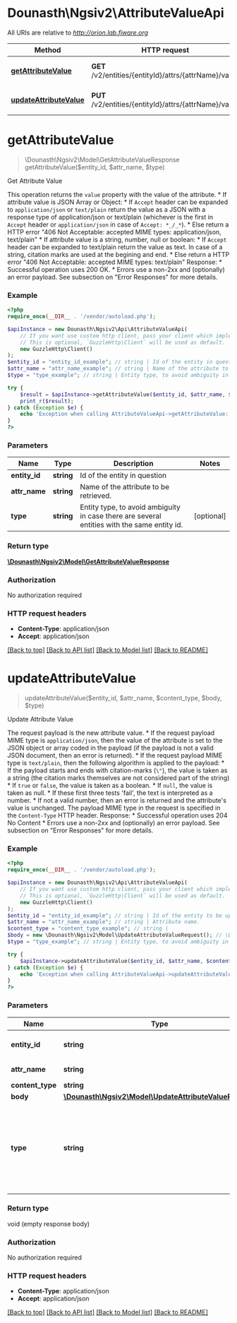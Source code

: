 # Dounasth\Ngsiv2\AttributeValueApi

All URIs are relative to *http://orion.lab.fiware.org*

Method | HTTP request | Description
------------- | ------------- | -------------
[**getAttributeValue**](AttributeValueApi.md#getAttributeValue) | **GET** /v2/entities/{entityId}/attrs/{attrName}/value | Get Attribute Value
[**updateAttributeValue**](AttributeValueApi.md#updateAttributeValue) | **PUT** /v2/entities/{entityId}/attrs/{attrName}/value | Update Attribute Value


# **getAttributeValue**
> \Dounasth\Ngsiv2\Model\GetAttributeValueResponse getAttributeValue($entity_id, $attr_name, $type)

Get Attribute Value

This operation returns the `value` property with the value of the attribute. * If attribute value is JSON Array or Object:   * If `Accept` header can be expanded to `application/json` or `text/plain` return the value as a JSON with a     response type of application/json or text/plain (whichever is the first in `Accept` header or     `application/json` in case of `Accept: *_/_*`).   * Else return a HTTP error \"406 Not Acceptable: accepted MIME types: application/json, text/plain\" * If attribute value is a string, number, null or boolean:   * If `Accept` header can be expanded to text/plain return the value as text. In case of a string, citation     marks are used at the begining and end.   * Else return a HTTP error \"406 Not Acceptable: accepted MIME types: text/plain\" Response: * Successful operation uses 200 OK. * Errors use a non-2xx and (optionally) an error payload. See subsection on \"Error Responses\" for   more details.

### Example
```php
<?php
require_once(__DIR__ . '/vendor/autoload.php');

$apiInstance = new Dounasth\Ngsiv2\Api\AttributeValueApi(
    // If you want use custom http client, pass your client which implements `GuzzleHttp\ClientInterface`.
    // This is optional, `GuzzleHttp\Client` will be used as default.
    new GuzzleHttp\Client()
);
$entity_id = "entity_id_example"; // string | Id of the entity in question
$attr_name = "attr_name_example"; // string | Name of the attribute to be retrieved.
$type = "type_example"; // string | Entity type, to avoid ambiguity in case there are several entities with the same entity id.

try {
    $result = $apiInstance->getAttributeValue($entity_id, $attr_name, $type);
    print_r($result);
} catch (Exception $e) {
    echo 'Exception when calling AttributeValueApi->getAttributeValue: ', $e->getMessage(), PHP_EOL;
}
?>
```

### Parameters

Name | Type | Description  | Notes
------------- | ------------- | ------------- | -------------
 **entity_id** | **string**| Id of the entity in question |
 **attr_name** | **string**| Name of the attribute to be retrieved. |
 **type** | **string**| Entity type, to avoid ambiguity in case there are several entities with the same entity id. | [optional]

### Return type

[**\Dounasth\Ngsiv2\Model\GetAttributeValueResponse**](../Model/GetAttributeValueResponse.md)

### Authorization

No authorization required

### HTTP request headers

 - **Content-Type**: application/json
 - **Accept**: application/json

[[Back to top]](#) [[Back to API list]](../../README.md#documentation-for-api-endpoints) [[Back to Model list]](../../README.md#documentation-for-models) [[Back to README]](../../README.md)

# **updateAttributeValue**
> updateAttributeValue($entity_id, $attr_name, $content_type, $body, $type)

Update Attribute Value

The request payload is the new attribute value. * If the request payload MIME type is `application/json`, then the value of the attribute is set to   the JSON object or array coded in the payload (if the payload is not a valid JSON document,   then an error is returned). * If the request payload MIME type is `text/plain`, then the following algorithm is applied to the   payload:   * If the payload starts and ends with citation-marks (`\"`), the value is taken as a string     (the citation marks themselves are not considered part of the string)   * If `true` or `false`, the value is taken as a boolean.   * If `null`, the value is taken as null.   * If these first three tests 'fail', the text is interpreted as a number.   * If not a valid number, then an error is returned and the attribute's value is unchanged. The payload MIME type in the request is specified in the `Content-Type` HTTP header. Response: * Successful operation uses 204 No Content * Errors use a non-2xx and (optionally) an error payload. See subsection on \"Error Responses\" for   more details.

### Example
```php
<?php
require_once(__DIR__ . '/vendor/autoload.php');

$apiInstance = new Dounasth\Ngsiv2\Api\AttributeValueApi(
    // If you want use custom http client, pass your client which implements `GuzzleHttp\ClientInterface`.
    // This is optional, `GuzzleHttp\Client` will be used as default.
    new GuzzleHttp\Client()
);
$entity_id = "entity_id_example"; // string | Id of the entity to be updated.
$attr_name = "attr_name_example"; // string | Attribute name.
$content_type = "content_type_example"; // string | 
$body = new \Dounasth\Ngsiv2\Model\UpdateAttributeValueRequest(); // \Dounasth\Ngsiv2\Model\UpdateAttributeValueRequest | 
$type = "type_example"; // string | Entity type, to avoid ambiguity in case there are several entities with the same entity id.

try {
    $apiInstance->updateAttributeValue($entity_id, $attr_name, $content_type, $body, $type);
} catch (Exception $e) {
    echo 'Exception when calling AttributeValueApi->updateAttributeValue: ', $e->getMessage(), PHP_EOL;
}
?>
```

### Parameters

Name | Type | Description  | Notes
------------- | ------------- | ------------- | -------------
 **entity_id** | **string**| Id of the entity to be updated. |
 **attr_name** | **string**| Attribute name. |
 **content_type** | **string**|  |
 **body** | [**\Dounasth\Ngsiv2\Model\UpdateAttributeValueRequest**](../Model/UpdateAttributeValueRequest.md)|  |
 **type** | **string**| Entity type, to avoid ambiguity in case there are several entities with the same entity id. | [optional]

### Return type

void (empty response body)

### Authorization

No authorization required

### HTTP request headers

 - **Content-Type**: application/json
 - **Accept**: application/json

[[Back to top]](#) [[Back to API list]](../../README.md#documentation-for-api-endpoints) [[Back to Model list]](../../README.md#documentation-for-models) [[Back to README]](../../README.md)

